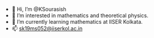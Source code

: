 - 👋 Hi, I’m @KSourasish
- 👀 I’m interested in mathematics and theoretical physics.
- 🌱 I’m currently learning mathematics at IISER Kolkata.
- 📫 sk19ms052@iiserkol.ac.in

<!---
KSourasish/KSourasish is a ✨ special ✨ repository because its `README.md` (this file) appears on your GitHub profile.
You can click the Preview link to take a look at your changes.
--->
